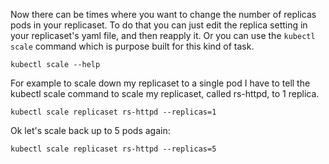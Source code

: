 Now there can be times where you want to change the number of replicas pods in your replicaset. To do that you can just edit the replica setting in your replicaset's yaml file, and then reapply it. Or you can use the `kubectl scale` command which is purpose built for this kind of task.

```
kubectl scale --help
```

For example to scale down my replicaset to a single pod I have to tell the kubectl scale command to scale my replicaset, called rs-httpd, to 1 replica.

```
kubectl scale replicaset rs-httpd --replicas=1
```

Ok let's scale back up to 5 pods again:

```
kubectl scale replicaset rs-httpd --replicas=5
```

